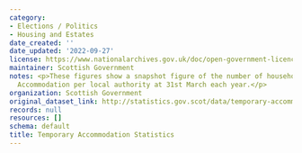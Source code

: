 ```yaml
---
category:
- Elections / Politics
- Housing and Estates
date_created: ''
date_updated: '2022-09-27'
license: https://www.nationalarchives.gov.uk/doc/open-government-licence/version/3/
maintainer: Scottish Government
notes: <p>These figures show a snapshot figure of the number of households in Temporary
  Accommodation per local authority at 31st March each year.</p>
organization: Scottish Government
original_dataset_link: http://statistics.gov.scot/data/temporary-accommodation-statistics
records: null
resources: []
schema: default
title: Temporary Accommodation Statistics
---
```

